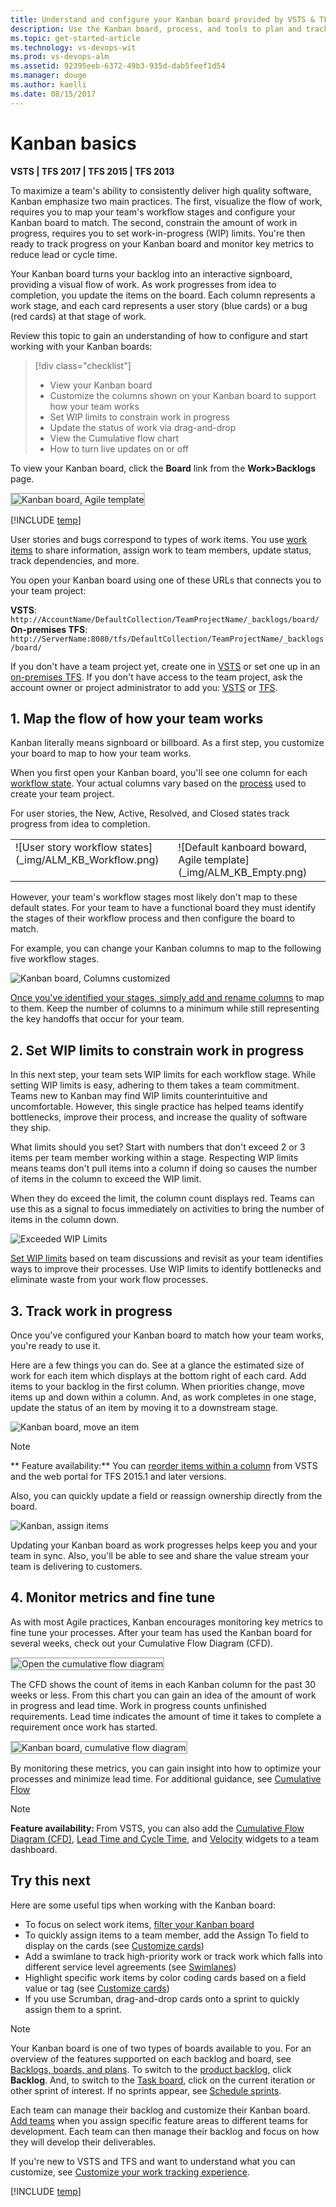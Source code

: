 ```yaml
---
title: Understand and configure your Kanban board provided by VSTS & TFS
description: Use the Kanban board, process, and tools to plan and track work in Visual Studio Team Services (VSTS) and Team Foundation Server (TFS)  
ms.topic: get-started-article
ms.technology: vs-devops-wit
ms.prod: vs-devops-alm
ms.assetid: 92395eeb-6372-49b3-935d-dab5feef1d54
ms.manager: douge
ms.author: kaelli
ms.date: 08/15/2017
--- 
```


# Kanban basics

<b>VSTS | TFS 2017 | TFS 2015 | TFS 2013</b> 

To maximize a team's ability to consistently deliver high quality software, Kanban emphasize two main practices. The first, visualize the flow of work, requires you to map your team's workflow stages and configure your Kanban board to match. The second, constrain the amount of work in progress, requires you to set work-in-progress (WIP) limits. You're then ready to track progress on your Kanban board and monitor key metrics to reduce lead or cycle time.  

Your Kanban board turns your backlog into an interactive signboard, providing a visual flow of work. As work progresses from idea to completion, you update the items on the board. Each column represents a work stage, and each card represents a user story (blue cards) or a bug (red cards) at that stage of work.

Review this topic to gain an understanding of how to configure and start working with your Kanban boards:   

> [!div class="checklist"] 
> * View your Kanban board    
> * Customize the columns shown on your Kanban board to support how your team works  
> * Set WIP limits to constrain work in progress   
> * Update the status of work via drag-and-drop  
> * View the Cumulative flow chart     
> * How to turn live updates on or off  
 

To view your Kanban board, click the **Board** link from the **Work>Backlogs** page. 

<img src="_img/kanban-basics-intro.png" alt="Kanban board, Agile template" style="border: 2px solid #C3C3C3;" />  


[!INCLUDE [temp](../_shared/image-differences.md)] 


User stories and bugs correspond to types of work items. You use  [work items](../backlogs/add-work-items.md) to share information, assign work to team members, update status, track dependencies, and more.

You open your Kanban board using one of these URLs that connects you to your team project:   

**VSTS**:  ```http://AccountName/DefaultCollection/TeamProjectName/_backlogs/board/ ```  
**On-premises TFS**:  ```http://ServerName:8080/tfs/DefaultCollection/TeamProjectName/_backlogs/board/```  

If you don't have a team project yet, create one in [VSTS](../../accounts/set-up-vs.md) or set one up in an [on-premises TFS](../../accounts/create-team-project.md). If you don't have access to the team project, ask the account owner or project administrator to add you: [VSTS](../../accounts/add-account-users-assign-access-levels.md) or [TFS](../../accounts/add-users.md).

## 1. Map the flow of how your team works
<meta name="description" content="Kanban workflow" />
Kanban literally means signboard or billboard. As a first step, you customize your board to map to how your team works.

When you first open your Kanban board, you'll see one column for each [workflow state](../work-items/guidance/choose-process.md#workflow-states). Your actual columns vary based on the [process](../work-items/guidance/choose-process.md) used to create your team project.

For user stories, the New, Active, Resolved, and Closed states track progress from idea to completion.
<table>
<tbody>
<tr valign="top">
<td>
![User story workflow states](_img/ALM_KB_Workflow.png)


</td>
<td>
![Default kanboard boward, Agile template](_img/ALM_KB_Empty.png)



</td>
</tr>
</tbody>
</table>

However, your team's workflow stages most likely don't map to these default states. For your team to have a functional board they must identify the stages of their workflow process and then configure the board to match.

For example, you can change your Kanban columns to map to the following five workflow stages.

![Kanban board, Columns customized](_img/ALM_KB_Board2.png)

[Once you've identified your stages, simply add and rename columns](add-columns.md) to map to them. Keep the number of columns to a minimum while still representing the key handoffs that occur for your team.

## 2. Set WIP limits to constrain work in progress
<meta name="description" content="Kanban WIP limits" />
In this next step, your team sets WIP limits for each workflow stage. While setting WIP limits is easy, adhering to them takes a team commitment. Teams new to Kanban may find WIP limits counterintuitive and uncomfortable. However, this single practice has helped teams identify bottlenecks, improve their process, and increase the quality of software they ship.

What limits should you set? Start with numbers that don't exceed 2 or 3 items per team member working within a stage. Respecting WIP limits means teams don't pull items into a column if doing so causes the number of items in the column to exceed the WIP limit.

When they do exceed the limit, the column count displays red. Teams can use this as a signal to focus immediately on activities to bring the number of items in the column down.

![Exceeded WIP Limits](_img/ALM_KB_WipLimits.png)

[Set WIP limits](wip-limits.md) based on team discussions and revisit as your team identifies ways to improve their processes. Use WIP limits to identify bottlenecks and eliminate waste from your work flow processes.

<a id="track-work">  </a>
## 3. Track work in progress
<meta name="description" content="Kanban tools track progress" />
Once you've configured your Kanban board to match how your team works, you're ready to use it.

Here are a few things you can do. See at a glance the estimated size of work for each item which displays at the bottom right of each card. Add items to your backlog in the first column. When priorities change, move items up and down within a column. And, as work completes in one stage, update the status of an item by moving it to a downstream stage.

![Kanban board, move an item](_img/ALM_CC_MoveCard.png)

> [!NOTE]  
> ** Feature availability:** You can [reorder items within a column](../customize/reorder-cards.md#reorder-cards) from VSTS and the web portal for TFS 2015.1 and later versions.   

Also, you can quickly update a field or reassign ownership directly from the board.

![Kanban, assign items](_img/ALM_CC_UpdateFieldOnCard.png)

Updating your Kanban board as work progresses helps keep you and your team in sync. Also, you'll be able to see and share the value stream your team is delivering to customers.

## 4. Monitor metrics and fine tune
As with most Agile practices, Kanban encourages monitoring key metrics to fine tune your processes. After your team has used the Kanban board for several weeks, check out your Cumulative Flow Diagram (CFD).

<img src="_img/ALM_KB_Board5.png" alt="Open the cumulative flow diagram" style="border: 2px solid #C3C3C3;" />   

The CFD shows the count of items in each Kanban column for the past 30 weeks or less. From this chart you can gain an idea of the amount of work in progress and lead time. Work in progress counts unfinished requirements. Lead time indicates the amount of time it takes to complete a requirement once work has started.  

<img src="_img/ALM_KB_CumulativeFlow.png" alt="Kanban board, cumulative flow diagram" style="border: 2px solid #C3C3C3;" />   

By monitoring these metrics, you can gain insight into how to optimize your processes and minimize lead time. For additional guidance, see [Cumulative Flow](../../report/guidance/cumulative-flow.md) 
 
>[!NOTE]  
><b>Feature availability: </b>From VSTS, you can also add the [Cumulative Flow Diagram (CFD)](../../report/guidance/cumulative-flow.md), [Lead Time and Cycle Time](../../report/guidance/cycle-time-and-lead-time.md), and [Velocity](../../report/guidance/team-velocity.md) widgets to a team dashboard.  

## Try this next

Here are some useful tips when working with the Kanban board:
- To focus on select work items, [filter your Kanban board](filter-kanban-board.md)
- To quickly assign items to a team member, add the Assign To field to display on the cards (see [Customize cards](../customize/customize-cards.md))    
- Add a swimlane to track high-priority work or track work which falls into different service level agreements (see [Swimlanes](expedite-work.md))   
- Highlight specific work items by color coding cards based on a field value or tag (see [Customize cards](../customize/customize-cards.md)) 
- If you use Scrumban, drag-and-drop cards onto a sprint to quickly assign them to a sprint.  


> [!NOTE]  
> Your Kanban board is one of two types of boards available to you. For an overview of the features supported on each backlog and board, see [Backlogs, boards, and plans](../backlogs/backlogs-boards-plans.md). To switch to the [product backlog](../backlogs/create-your-backlog.md), click **Backlog**. And, to switch to the [Task board](../scrum/task-board.md), click on the current iteration or other sprint of interest. If no sprints appear, see [Schedule sprints](../scrum/define-sprints.md). 

Each team can manage their backlog and customize their Kanban board. [Add teams](../scale/multiple-teams.md) when you assign specific feature areas to different teams for development. Each team can then manage their backlog and focus on how they will develop their deliverables. 


If you're new to VSTS and TFS and want to understand what you can customize, see [Customize your work tracking experience](../customize/customize-work.md). 


[!INCLUDE [temp](../_shared/live-updates.md)]  

